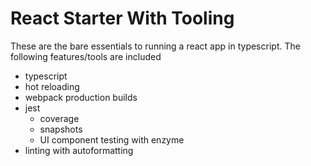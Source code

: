 # React Starter With Tooling

These are the bare essentials to running a react app in typescript. The following features/tools are included
- typescript
- hot reloading
- webpack production builds
- jest
    - coverage
    - snapshots
    - UI component testing with enzyme
- linting with autoformatting
